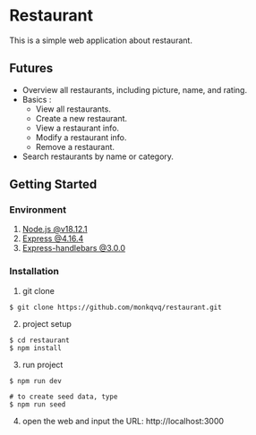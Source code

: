 # Restaurant
This is a simple web application about restaurant.

## Futures
- Overview all restaurants, including picture, name, and rating.
- Basics :
  - View all restaurants.
  - Create a new restaurant.
  - View a restaurant info.
  - Modify a restaurant info.
  - Remove a restaurant.
- Search restaurants by name or category.

## Getting Started
### Environment
1. [Node.js @v18.12.1](https://nodejs.org/zh-tw/)
2. [Express @4.16.4](https://www.npmjs.com/package/express)
3. [Express-handlebars @3.0.0](https://www.npmjs.com/package/express-handlebars)

### Installation
1. git clone
```
$ git clone https://github.com/monkqvq/restaurant.git
```
2. project setup
```
$ cd restaurant
$ npm install
```
3. run project
```
$ npm run dev

# to create seed data, type
$ npm run seed
```
4. open the web and input the URL: http://localhost:3000

